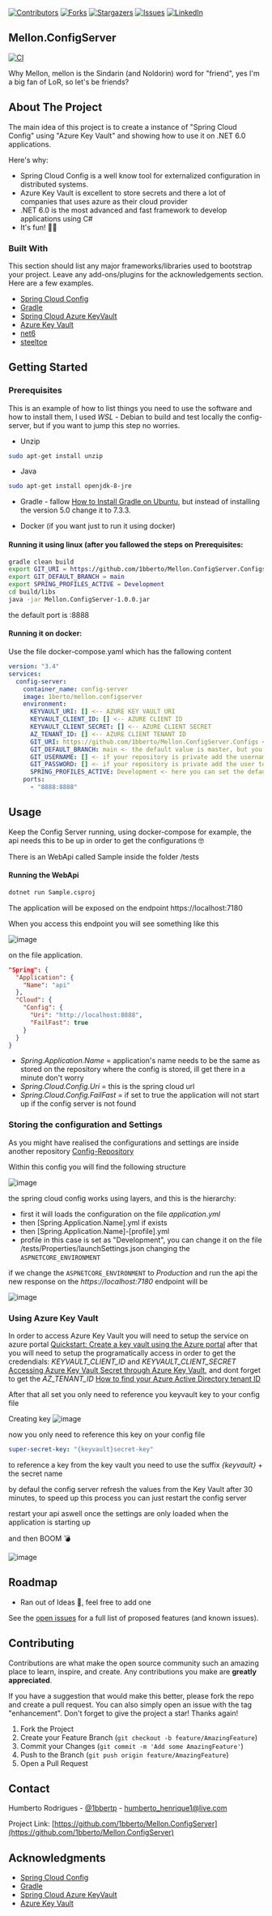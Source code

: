 <div id="top"></div>

[![Contributors][contributors-shield]][contributors-url]
[![Forks][forks-shield]][forks-url]
[![Stargazers][stars-shield]][stars-url]
[![Issues][issues-shield]][issues-url]
[![LinkedIn][linkedin-shield]][linkedin-url]

## Mellon.ConfigServer

[![CI](https://github.com/1bberto/Mellon.ConfigServer/actions/workflows/buildAndPush.yml/badge.svg?branch=main)](https://github.com/1bberto/Mellon.ConfigServer/actions/workflows/buildAndPush.yml)


Why Mellon, mellon is the Sindarin (and Noldorin) word for "friend", yes I'm a big fan of LoR, so let's be friends?

<!-- ABOUT THE PROJECT -->
## About The Project

The main idea of this project is to create a instance of "Spring Cloud Config" using "Azure Key Vault" and showing how to use it on .NET 6.0 applications.

Here's why:
* Spring Cloud Config is a well know tool for externalized configuration in distributed systems.
* Azure Key Vault is excellent to store secrets and there a lot of companies that uses azure as their cloud provider
* .NET 6.0 is the most advanced and fast framework to develop applications using C#
* It's fun! 🚀🎉

### Built With

This section should list any major frameworks/libraries used to bootstrap your project. Leave any add-ons/plugins for the acknowledgements section. Here are a few examples.

* [Spring Cloud Config](https://cloud.spring.io/spring-cloud-config/reference/html/)
* [Gradle](https://gradle.org/)
* [Spring Cloud Azure KeyVault](https://github.com/srempfer/spring-cloud-config-azure-keyvault)
* [Azure Key Vault](https://azure.microsoft.com/en-us/services/key-vault/)
* [net6](https://dotnet.microsoft.com/en-us/download/dotnet/6.0)
* [steeltoe](https://docs.steeltoe.io/api/v3/configuration/)

<!-- GETTING STARTED -->
## Getting Started

### Prerequisites

This is an example of how to list things you need to use the software and how to install them, I used *WSL* - Debian to build and test locally the config-server, but if you want to jump this step no worries.

* Unzip 
```sh
sudo apt-get install unzip
```
* Java
```sh
sudo apt-get install openjdk-8-jre
 ```
* Gradle - fallow [How to Install Gradle on Ubuntu](https://linuxize.com/post/how-to-install-gradle-on-ubuntu-18-04/), but instead of installing the version 5.0 change it to 7.3.3.

* Docker (if you want just to run it using docker)
  
#### Running it using linux (after you fallowed the steps on Prerequisites: 
```sh
gradle clean build
export GIT_URI = https://github.com/1bberto/Mellon.ConfigServer.Configs
export GIT_DEFAULT_BRANCH = main
export SPRING_PROFILES_ACTIVE = Development
cd build/libs
java -jar Mellon.ConfigServer-1.0.0.jar
```
the default port is :8888

#### Running it on docker: 

Use the file docker-compose.yaml which has the fallowing content 

```yaml
version: "3.4"
services:
  config-server:
    container_name: config-server
    image: 1berto/mellon.configserver
    environment:      
      KEYVAULT_URI: [] <-- AZURE KEY VAULT URI
      KEYVAULT_CLIENT_ID: [] <-- AZURE CLIENT ID
      KEYVAULT_CLIENT_SECRET: [] <-- AZURE CLIENT SECRET
      AZ_TENANT_ID: [] <-- AZURE CLIENT TENANT ID
      GIT_URI: https://github.com/1bberto/Mellon.ConfigServer.Configs <- you can add your repository here
      GIT_DEFAULT_BRANCH: main <- the default value is master, but you can add whichever branch you want here to be used as default
      GIT_USERNAME: [] <- if your repository is private add the username here
      GIT_PASSWORD: [] <- if your repository is private add the user token/password here
      SPRING_PROFILES_ACTIVE: Development <- here you can set the default spring profile active
    ports:
      - "8888:8888"
```

<!-- USAGE EXAMPLES -->
## Usage

Keep the Config Server running, using docker-compose for example, the api needs this to be up in order to get the configurations 🤓

There is an WebApi called Sample inside the folder /tests

#### Running the WebApi
```sh
dotnet run Sample.csproj
```

The application will be exposed on the endpoint https://localhost:7180

When you access this endpoint you will see something like this

![image](https://user-images.githubusercontent.com/3129978/150921808-2570b7ae-cc6b-4bf7-9db6-56ca7499dfa2.png)

on the file application.
```json
"Spring": {
  "Application": {
    "Name": "api"
  },
  "Cloud": {
    "Config": {
      "Uri": "http://localhost:8888",
      "FailFast": true 
    }
  }
}  
```

* *Spring.Application.Name* = application's name needs to be the same as stored on the repository where the config is stored, ill get there in a minute don't worry
* *Spring.Cloud.Config.Uri* = this is the spring cloud url
* *Spring.Cloud.Config.FailFast* = if set to true the application will not start up if the config server is not found

### Storing the configuration and Settings

As you might have realised the configurations and settings are inside another repository [Config-Repository](https://github.com/1bberto/Mellon.ConfigServer.Configs)

Within this config you will find the following structure

![image](https://user-images.githubusercontent.com/3129978/150923013-a1133d9a-ee45-4a21-9aab-0bba5fb4e0c1.png)

the spring cloud config works using layers, and this is the hierarchy:
* first it will loads the configuration on the file *application.yml*
* then [Spring.Application.Name].yml if exists
* then [Spring.Application.Name]-[profile].yml 
 * profile in this case is set as "Development", you can change it on the file /tests/Properties/launchSettings.json changing the `ASPNETCORE_ENVIRONMENT`

if we change the `ASPNETCORE_ENVIRONMENT` to *Production* and run the api the new response on the *https://localhost:7180* endpoint will be 

![image](https://user-images.githubusercontent.com/3129978/150924486-01916077-7a64-4b31-b6b6-e58fd8d108f6.png)

### Using Azure Key Vault 

In order to access Azure Key Vault you will need to setup the service on azure portal [Quickstart: Create a key vault using the Azure portal](https://docs.microsoft.com/en-us/azure/key-vault/general/quick-create-portal) after that you will need to setup the programatically access in order to get the credendials: *KEYVAULT_CLIENT_ID* and *KEYVAULT_CLIENT_SECRET* [Accessing Azure Key Vault Secret through Azure Key Vault](https://anoopt.medium.com/accessing-azure-key-vault-secret-through-azure-key-vault-rest-api-using-an-azure-ad-app-4d837fed747), and dont forget to get the *AZ_TENANT_ID* [How to find your Azure Active Directory tenant ID](https://docs.microsoft.com/en-us/azure/active-directory/fundamentals/active-directory-how-to-find-tenant)

After that all set you only need to reference you keyvault key to your config file

Creating key
![image](https://user-images.githubusercontent.com/3129978/150926104-495619d2-5380-46c1-b4b3-bc7293069111.png)

now you only need to reference this key on your config file
```yaml
super-secret-key: "{keyvault}secret-key"
```
to reference a key from the key vault you need to use the suffix *{keyvault}* + the secret name

by defaul the config server refresh the values from the Key Vault after 30 minutes, to speed up this process you can just restart the config server

restart your api aswell once the settings are only loaded when the application is starting up

and then BOOM 💣

![image](https://user-images.githubusercontent.com/3129978/150927445-8393d5c8-0b38-4e15-b64e-c27286596f3d.png)

<!-- ROADMAP -->
## Roadmap

- Ran out of Ideas 🤣, feel free to add one

See the [open issues](https://github.com/1bberto/Mellon.ConfigServer/issues) for a full list of proposed features (and known issues).

<!-- CONTRIBUTING -->
## Contributing

Contributions are what make the open source community such an amazing place to learn, inspire, and create. Any contributions you make are **greatly appreciated**.

If you have a suggestion that would make this better, please fork the repo and create a pull request. You can also simply open an issue with the tag "enhancement".
Don't forget to give the project a star! Thanks again!

1. Fork the Project
2. Create your Feature Branch (`git checkout -b feature/AmazingFeature`)
3. Commit your Changes (`git commit -m 'Add some AmazingFeature'`)
4. Push to the Branch (`git push origin feature/AmazingFeature`)
5. Open a Pull Request

<!-- CONTACT -->
## Contact

Humberto Rodrigues - [@1bbertp](https://instagram.com/1bberto) - humberto_henrique1@live.com

Project Link: [https://github.com/1bberto/Mellon.ConfigServer](https://github.com/1bberto/Mellon.ConfigServer)

<!-- ACKNOWLEDGMENTS -->
## Acknowledgments

* [Spring Cloud Config](https://cloud.spring.io/spring-cloud-config/reference/html/)
* [Gradle](https://gradle.org/)
* [Spring Cloud Azure KeyVault](https://github.com/srempfer/spring-cloud-config-azure-keyvault)
* [Azure Key Vault](https://azure.microsoft.com/en-us/services/key-vault/)

<!-- MARKDOWN LINKS & IMAGES -->
<!-- https://www.markdownguide.org/basic-syntax/#reference-style-links -->
[contributors-shield]: https://img.shields.io/github/contributors/1bberto/Mellon.ConfigServer.svg?style=for-the-badge
[contributors-url]: https://github.com/1bberto/Mellon.ConfigServer/graphs/contributors
[forks-shield]: https://img.shields.io/github/forks/1bberto/Mellon.ConfigServer.svg?style=for-the-badge
[forks-url]: https://github.com/1bberto/Mellon.ConfigServer/network/members
[stars-shield]: https://img.shields.io/github/stars/1bberto/Mellon.ConfigServer.svg?style=for-the-badge
[stars-url]: https://github.com/1bberto/Mellon.ConfigServer/stargazers
[issues-shield]: https://img.shields.io/github/issues/1bberto/Mellon.ConfigServer.svg?style=for-the-badge
[issues-url]: https://github.com/1bberto/Mellon.ConfigServer/issues
[linkedin-shield]: https://img.shields.io/badge/-LinkedIn-black.svg?style=for-the-badge&logo=linkedin&colorB=555
[linkedin-url]: https://linkedin.com/in/humbberto
